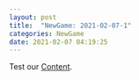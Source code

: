 ```yaml
---
layout: post
title:  "NewGame: 2021-02-07-1"
categories: NewGame
date: 2021-02-07 04:19:25
---
```

Test our [Content](https://github.com/Nowhere-Know-How/NewGame-Releases/releases/download/2021-02-07-1/NewGame_2021-02-07-1.zip).

